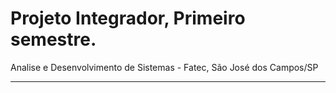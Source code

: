 # Projeto Integrador, Primeiro semestre.
 Analise e Desenvolvimento de Sistemas - Fatec, São José dos Campos/SP



--- 
